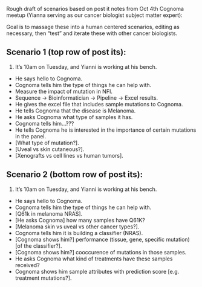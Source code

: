 Rough draft of scenarios based on post it notes from Oct 4th Cognoma meetup (Yianna serving as our cancer biologist subject matter expert):

Goal is to massage these into a human centered scenarios, editing as necessary, then “test” and iterate these with other cancer biologists.

## Scenario 1 (top row of post its):

1. It’s 10am on Tuesday, and Yianni is working at his bench.
+ He says hello to Cognoma.
+ Cognoma tells him the type of things he can help with.
+ Measure the impact of mutation in NFI.
+ Sequence -> Bioinformatician -> Pipeline -> Excel results.
+ He gives the excel file that includes sample mutations to Cognoma.
+ He tells Cognoma that the disease is Melanoma.
+ He asks Cognoma what type of samples it has.
+ Cognoma tells him…???
+ He tells Cognoma he is interested in the importance of certain mutations in the panel.
+ [What type of mutation?].
+ [Uveal vs skin cutaneous?].
+ [Xenografts vs cell lines vs human tumors].

## Scenario 2 (bottom row of post its):

1. It’s 10am on Tuesday, and Yianni is working at his bench.
+ He says hello to Cognoma.
+ Cognoma tells him the type of things he can help with.
+ [Q61k in melanoma NRAS].
+ [He asks Cognoma] how many samples have Q61K?
+ [Melanoma skin vs uveal vs other cancer types?].
+ Cognoma tells him it is building a classifier (NRAS).
+ [Cognoma shows him?] performance (tissue, gene, specific mutation) [of the classifier?].
+ [Cognoma shows him?] cooccurence of mutations in those samples.
+ He asks Cognoma what kind of treatments have these samples received?
+ Cognoma shows him sample attributes with prediction score [e.g. treatment mutations?].
